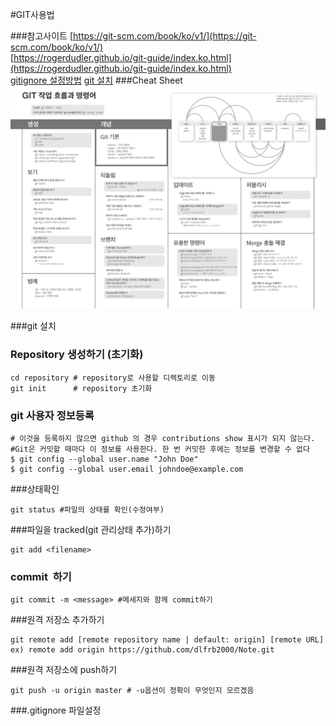 #GIT사용법

###참고사이트
[https://git-scm.com/book/ko/v1/](https://git-scm.com/book/ko/v1/)  
[https://rogerdudler.github.io/git-guide/index.ko.html](https://rogerdudler.github.io/git-guide/index.ko.html)  
[gitignore 설정방법](http://emflant.tistory.com/127)
[git 설치](https://git-scm.com/download/linux)
###Cheat Sheet
![](./git_cheat_sheet.png)

###git 설치


### Repository 생성하기 (초기화)
```shell
cd repository # repository로 사용할 디렉토리로 이동
git init      # repository 초기화
```

### git 사용자 정보등록

```shell
# 이것을 등록하지 않으면 github 의 경우 contributions show 표시가 되지 않는다. 
#Git은 커밋할 때마다 이 정보를 사용한다. 한 번 커밋한 후에는 정보를 변경할 수 없다
$ git config --global user.name "John Doe"
$ git config --global user.email johndoe@example.com
```

###상태확인
```shell
git status #파일의 상태를 확인(수정여부)
```

###파일을 tracked(git 관리상태 추가)하기
```shell
git add <filename>
```

### commit  하기
```shell
git commit -m <message> #메세지와 함께 commit하기
```

###원격 저장소 추가하기
```shell
git remote add [remote repository name | default: origin] [remote URL]
ex) remote add origin https://github.com/dlfrb2000/Note.git
```

###원격 저장소에 push하기
```shell
git push -u origin master # -u옵션이 정확이 무엇인지 모르겠음 
```

###.gitignore 파일설정
```shell
```